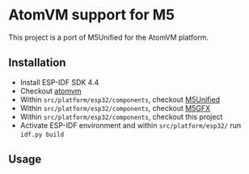 # AtomVM support for M5

This project is a port of M5Unified for the AtomVM platform.

## Installation

- Install ESP-IDF SDK 4.4
- Checkout [atomvm](https://github.com/AtomVM/AtomVM)
- Within `src/platform/esp32/components`, checkout [M5Unified](https://github.com/m5stack/M5Unified)
- Within `src/platform/esp32/components`, checkout [M5GFX](https://github.com/m5stack/M5GFX)
- Within `src/platform/esp32/components`, checkout this project
- Activate ESP-IDF environment and within `src/platform/esp32/` run `idf.py build`

## Usage

